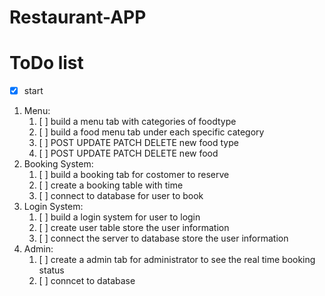 # Restaurant-APP
# ToDo list
- [x] start
1. Menu:
    1. [ ] build a menu tab with categories of foodtype
    2. [ ] build a food menu tab under each specific category
    3. [ ] POST UPDATE PATCH DELETE new food type
    4. [ ] POST UPDATE PATCH DELETE new food
2. Booking System:
    1. [ ] build a booking tab for costomer to reserve
    2. [ ] create a booking table with time
    3. [ ] connect to database for user to book
3. Login System:
    1. [ ] build a login system for user to login
    2. [ ] create user table store the user information
    3. [ ] connect the server to database store the user information
4. Admin:
    1. [ ] create a admin tab for administrator to see the real time booking status
    2. [ ] conncet to database 
